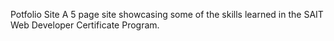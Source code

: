 Potfolio Site
A 5 page site showcasing some of the skills learned in the SAIT Web Developer Certificate Program.
